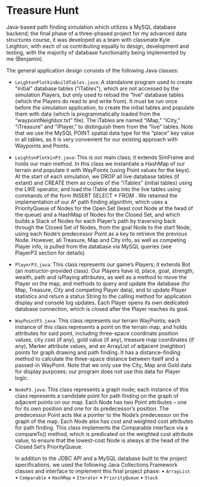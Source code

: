 # Treasure Hunt
Java-based path finding simulation which utilizes a MySQL database backend; the final phase of a three-phased project for my advanced data
structures course, it was developed as a team with classmate Kyle Leighton, with each of us contributing equally to design, development 
and testing, with the majority of database functionality being implemented by me (Benjamin).

The general application design consists of the following Java classes:

* `LeightonPlotkinBuildTables.java`:
A standalone program used to create “initial” database tables (“iTables”), which are not accessed by the simulation Players, but only used to reload the “live” database tables (which the Players do read to and write from).  It must be run once before the simulation 
application, to create the initial tables and populate them with data (which is programmatically loaded from the “waypointNeighbor.txt” 
file).  The iTables are named “iMap,” “iCity,” “iTreasure” and “iPlayer,” to distinguish them from the “live” tables.  Note that we use 
the MySQL POINT spatial data type for the “place” key value in all tables, as it is very convenient for our existing approach with 
Waypoints and Points.

* `LeightonPlotkinP3.java`:
This is our main class; it extends SimFrame and holds our main method.  In this class we instantiate a HashMap of our terrain and populate it with WayPoints (using Point values for the keys).  At the start of each simulation, we DROP all live database tables (if extant) and CREATE them as copies of the “iTables” (initial tables) using the LIKE operator, and load the iTable data into the live tables using commands of the form INSERT <table> SELECT * FROM <iTable>.  We retained the implementation of our A* path finding algorithm, which uses a PriorityQueue of Nodes for the Open Set (least cost Node at the head of the queue) and a HashMap of Nodes for the Closed Set, and which builds a Stack of Nodes for each Player’s path by traversing back through the Closed Set of Nodes, from the goal Node to the start Node, using each Node’s predecessor Point as a key to retrieve the previous Node.  However, all Treasure, Map and City info, as well as competing Player info, is pulled from the database via MySQL queries (see PlayerP3 section for details).

* `PlayerP3.java`:
This class represents our game’s Players; it extends Bot (an instructor-provided class).  Our Players have id, place, goal, strength, 
wealth, path and isPlaying attributes, as well as a method to move the Player on the map, and methods to query and update the database 
(for Map, Treasure, City and competing Player data), and to update Player statistics and return a status String to the calling method for application display and console log updates.  Each Player opens its own dedicated database connection, which is closed after the Player 
reaches its goal.

* `WayPointP3.java`:
This class represents our terrain WayPoints; each instance of this class represents a point on the terrain map, and holds attributes for 
said point, including three-space coordinate position values, city cost (if any), gold value (if any), treasure map coordinates (if any),
Marker attribute values, and an ArrayList of adjacent (neighbor) points for graph drawing and path finding.  It has a distance-finding 
method to calculate the three-space distance between itself and a passed-in WayPoint.  Note that we only use the City, Map and Gold data 
for display purposes; our program does not use this data for Player logic.

* `NodeP3.java`:
This class represents a graph node; each instance of this class represents a candidate point for path finding on the graph of adjacent 
points on our map.  Each Node has two Point attributes – one for its own position and one for its predecessor’s position.  The predecessor Point acts like a pointer to the Node’s predecessor on the graph of the map.  Each Node also has cost and weighted cost attributes for path finding.  This class implements the Comparable interface via a compareTo() method, which is predicated on the weighted cost attribute value, to ensure that the lowest-cost Node is always at the head of the Closed Set’s PriorityQueue.

In addition to the JDBC API and a MySQL database built to the project specifications, we used the following Java Collections Framework 
classes and interface to implement this final project phase:
•	`ArrayList`
•	`Comparable`
•	`HashMap`
•	`Iterator`
•	`PriorityQueue`
•	`Stack`
 
